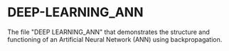 # DEEP-LEARNING_ANN
The file "DEEP LEARNING_ANN" that demonstrates the structure and functioning of an Artificial Neural Network (ANN) using backpropagation.
